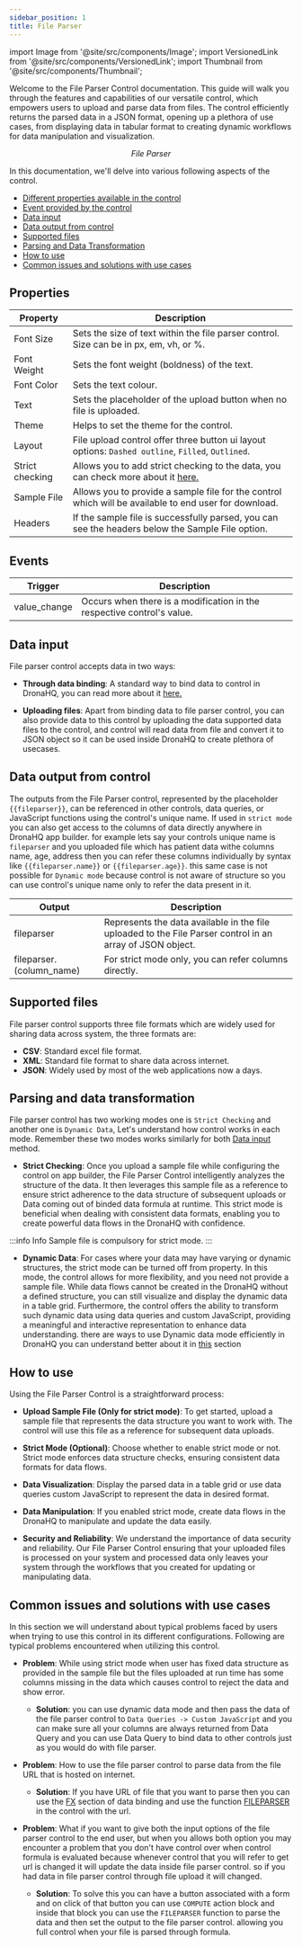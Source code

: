 ```yaml
---
sidebar_position: 1
title: File Parser
---
```


import Image from '@site/src/components/Image';
import VersionedLink from '@site/src/components/VersionedLink';
import Thumbnail from '@site/src/components/Thumbnail';

Welcome to the File Parser Control documentation. This guide will walk you through the features and capabilities of our versatile control, which empowers users to upload and parse data from files. The control efficiently returns the parsed data in a JSON format, opening up a plethora of use cases, from displaying data in tabular format to creating dynamic workflows for data manipulation and visualization.

<figure>
  <Thumbnail src="/img/reference/controls/file-parser/preview.png" alt="File Parser" />
  <figcaption align = "center"><i>File Parser</i></figcaption>
</figure>

In this documentation, we'll delve into various following aspects of the control.

- [Different properties available in the control](#properties)
- [Event provided by the control](#events)
- [Data input](#data-input)
- [Data output from control](#data-output-from-control)
- [Supported files](#supported-files)
- [Parsing and Data Transformation](#parsing-and-data-transformation)
- [How to use](#how-to-use)
- [Common issues and solutions with use cases](#common-issues-and-solutions-with-use-cases)



## Properties

| Property              | Description                                                                                                   |
|-----------------------|---------------------------------------------------------------------------------------------------------------|
| Font Size             | Sets the size of text within the file parser control. Size can be in px, em, vh, or %.                        |
| Font Weight           | Sets the font weight (boldness) of the text.                                                                  |
| Font Color            | Sets the text colour.                                                                                         |
| Text                  | Sets the placeholder of the upload button when no file is uploaded.                                           |
| Theme                 | Helps to set the theme for the control.                                                                       |
| Layout                | File upload control offer three button ui layout options: `Dashed outline`, `Filled`, `Outlined`.             |
| Strict checking       | Allows you to add strict checking to the data, you can check more about it [here.](./file-parser.md/#parsing-and-data-transformation)                         |
| Sample File           | Allows you to provide a sample file for the control which will be available to end user for download.         |
| Headers               | If the sample file is successfully parsed, you can see the headers below the Sample File option.              |



## Events

| Trigger                  | Description                                                                             |
|--------------------------|-----------------------------------------------------------------------------------------|
| value_change             | Occurs when there is a modification in the respective control's value.                  |


## Data input

File parser control accepts data in two ways:
- **Through data binding**: A standard way to bind data to control in DronaHQ, you can read more about it [here.](/category/binding-data/)

- **Uploading files**: Apart from binding data to file parser control, you can also provide data to this control by uploading the data supported data files to the control, and control will read data from file and convert it to JSON object so it can be used inside DronaHQ to create plethora of usecases.

## Data output from control

The outputs from the File Parser control, represented by the placeholder `{{fileparser}}`, can be referenced in other controls, data queries, or JavaScript functions using the control's unique name. If used in `strict mode` you can also get access to the columns of data directly anywhere in DronaHQ app builder. for example lets say your controls unique name is `fileparser` and you uploaded file which has patient data withe columns name, age, address then you can refer these columns individually by syntax like `{{fileparser.name}}` or `{{fileparser.age}}`. this same case is not possible for `Dynamic mode` because control is not aware of structure so you can use control's unique name only to refer the data present in it.

| Output                   | Description                                                                                                  |
|--------------------------|--------------------------------------------------------------------------------------------------------------|
| fileparser               | Represents the data available in the file uploaded to the File Parser control in an array of JSON object.    |
| fileparser.(column_name) | For strict mode only, you can refer columns directly.                                                        |

## Supported files

File parser control supports three file formats which are widely used for sharing data across system, the three formats are:
- **CSV**: Standard excel file format.
- **XML**: Standard file format to share data across internet.
- **JSON**: Widely used by most of the web applications now a days.

## Parsing and data transformation

File parser control has two working modes one is `Strict Checking` and another one is `Dynamic Data`, Let's understand how control works in each mode. 
Remember these two modes works similarly for both [Data input](./file-parser.md/#data-input) method.

- **Strict Checking**: Once you upload a sample file while configuring the control on app builder, the File Parser Control intelligently analyzes the structure of the data. It then leverages this sample file as a reference to ensure strict adherence to the data structure of subsequent uploads or Data coming out of binded data formula at runtime. This strict mode is beneficial when dealing with consistent data formats, enabling you to create powerful data flows in the DronaHQ with confidence.

:::info Info
Sample file is compulsory for strict mode.
:::

- **Dynamic Data**: For cases where your data may have varying or dynamic structures, the strict mode can be turned off from property. In this mode, the control allows for more flexibility, and you need not provide a sample file. While data flows cannot be created in the DronaHQ without a defined structure, you can still visualize and display the dynamic data in a table grid. Furthermore, the control offers the ability to transform such dynamic data using data queries and custom JavaScript, providing a meaningful and interactive representation to enhance data understanding. there are ways to use Dynamic data mode efficiently in DronaHQ you can understand better about it in [this](./file-parser.md/#common-issues-and-solutions-with-use-cases) section

## How to use

Using the File Parser Control is a straightforward process:

- **Upload Sample File (Only for strict mode)**: To get started, upload a sample file that represents the data structure you want to work with. The control will use this file as a reference for subsequent data uploads.

- **Strict Mode (Optional)**: Choose whether to enable strict mode or not. Strict mode enforces data structure checks, ensuring consistent data formats for data flows.

- **Data Visualization**: Display the parsed data in a table grid or use data queries custom JavaScript to represent the data in desired format.

- **Data Manipulation**: If you enabled strict mode, create data flows in the DronaHQ to manipulate and update the data easily.

- **Security and Reliability**: We understand the importance of data security and reliability. Our File Parser Control ensuring that your uploaded files is processed on your system and processed data only leaves your system through the workflows that you created for updating or manipulating data.

## Common issues and solutions with use cases

In this section we will understand about typical problems faced by users when trying to use this control in its different configurations. Following are typical problems encountered when utilizing this control.

- **Problem**: While using strict mode when user has fixed data structure as provided in the sample file but the files uploaded at run time has some columns missing in the data which causes control to reject the data and show error.
  - **Solution**: you can use dynamic data mode and then pass the data of the file parser control to `Data Queries -> Custom JavaScript` and you can make sure all your columns are always returned from Data Query and you can use Data Query to bind data to other controls just as you would do with file parser.


- **Problem**: How to use the file parser control to parse data from the file URL that is hosted on internet.
  - **Solution**: If you have URL of file that you want to parse then you can use the [FX](/binding-data/fx-functions/) section of data binding and use the function [FILEPARSER](#) in the control with the url.


- **Problem**: What if you want to give both the input options of the file parser control to the end user, but when you allows both option you may encounter a problem that you don't have control over when control formula is evaluated because whenever control that you will refer to get url is changed it will update the data inside file parser control. so if you had data in file parser control through file upload it will changed.
    - **Solution**: To solve this you can have a button associated with a form and on click of that button you can use `COMPUTE` action block and inside that block you can use the `FILEPARSER` function to parse the data and then set the output to the file parser control. allowing you full control when your file is parsed through formula.
